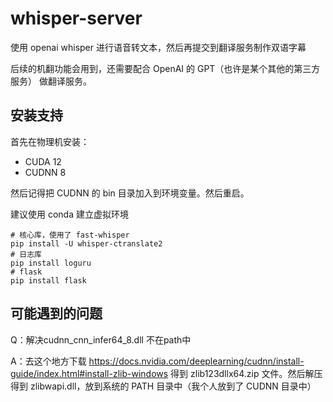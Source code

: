 # whisper-server
使用 openai whisper 进行语音转文本，然后再提交到翻译服务制作双语字幕

后续的机翻功能会用到，还需要配合 OpenAI 的 GPT（也许是某个其他的第三方服务） 做翻译服务。

## 安装支持

首先在物理机安装：

* CUDA 12
* CUDNN 8

然后记得把 CUDNN 的 bin 目录加入到环境变量。然后重启。



建议使用 conda 建立虚拟环境

```shell
# 核心库，使用了 fast-whisper
pip install -U whisper-ctranslate2
# 日志库
pip install loguru
# flask
pip install flask
```

## 可能遇到的问题

Q：解决cudnn_cnn_infer64_8.dll 不在path中

A：去这个地方下载 https://docs.nvidia.com/deeplearning/cudnn/install-guide/index.html#install-zlib-windows  得到 zlib123dllx64.zip 文件。然后解压得到 zlibwapi.dll，放到系统的 PATH 目录中（我个人放到了 CUDNN 目录中）
